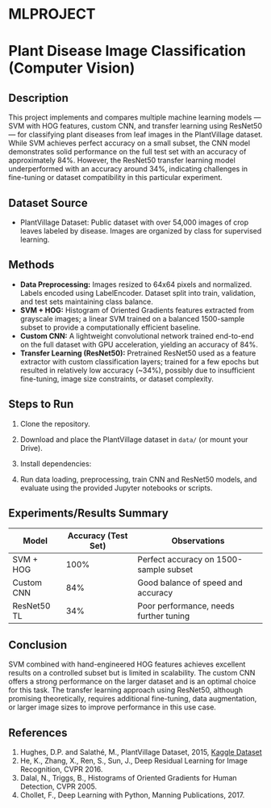 # MLPROJECT

# Plant Disease Image Classification (Computer Vision)

## Description
This project implements and compares multiple machine learning models — SVM with HOG features, custom CNN, and transfer learning using ResNet50 — for classifying plant diseases from leaf images in the PlantVillage dataset.  
While SVM achieves perfect accuracy on a small subset, the CNN model demonstrates solid performance on the full test set with an accuracy of approximately 84%. However, the ResNet50 transfer learning model underperformed with an accuracy around 34%, indicating challenges in fine-tuning or dataset compatibility in this particular experiment.

## Dataset Source
- PlantVillage Dataset: Public dataset with over 54,000 images of crop leaves labeled by disease. Images are organized by class for supervised learning.

## Methods
- **Data Preprocessing:** Images resized to 64x64 pixels and normalized. Labels encoded using LabelEncoder. Dataset split into train, validation, and test sets maintaining class balance.
- **SVM + HOG:** Histogram of Oriented Gradients features extracted from grayscale images; a linear SVM trained on a balanced 1500-sample subset to provide a computationally efficient baseline.  
- **Custom CNN:** A lightweight convolutional network trained end-to-end on the full dataset with GPU acceleration, yielding an accuracy of 84%.  
- **Transfer Learning (ResNet50):** Pretrained ResNet50 used as a feature extractor with custom classification layers; trained for a few epochs but resulted in relatively low accuracy (~34%), possibly due to insufficient fine-tuning, image size constraints, or dataset complexity.

## Steps to Run
1. Clone the repository.  
2. Download and place the PlantVillage dataset in `data/` (or mount your Drive).  
3. Install dependencies:  


4. Run data loading, preprocessing, train CNN and ResNet50 models, and evaluate using the provided Jupyter notebooks or scripts.

## Experiments/Results Summary
| Model      | Accuracy (Test Set) | Observations                          |
|------------|---------------------|-------------------------------------|
| SVM + HOG  | 100%                | Perfect accuracy on 1500-sample subset |
| Custom CNN | 84%                 | Good balance of speed and accuracy  |
| ResNet50 TL| 34%                 | Poor performance, needs further tuning  |

## Conclusion
SVM combined with hand-engineered HOG features achieves excellent results on a controlled subset but is limited in scalability. The custom CNN offers a strong performance on the larger dataset and is an optimal choice for this task. The transfer learning approach using ResNet50, although promising theoretically, requires additional fine-tuning, data augmentation, or larger image sizes to improve performance in this use case.

## References
1. Hughes, D.P. and Salathé, M., PlantVillage Dataset, 2015, [Kaggle Dataset](https://www.kaggle.com/datasets/abdallahalidev/plantvillage-dataset)  
2. He, K., Zhang, X., Ren, S., Sun, J., Deep Residual Learning for Image Recognition, CVPR 2016.  
3. Dalal, N., Triggs, B., Histograms of Oriented Gradients for Human Detection, CVPR 2005.  
4. Chollet, F., Deep Learning with Python, Manning Publications, 2017.

